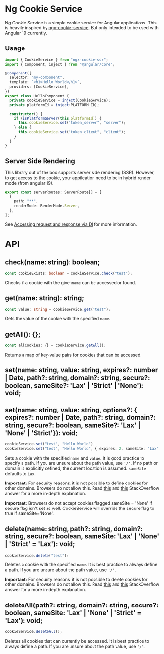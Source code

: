 # Ng Cookie Service

Ng Cookie Service is a simple cookie service for Angular applications.
This is heavily inspired by [ngx-cookie-service](https://github.com/stevermeister/ngx-cookie-service).
But only intended to be used with Angular 19 currently.

## Usage

```typescript
import { CookieService } from "ngx-cookie-ssr";
import { Component, inject } from "@angular/core";

@Component({
  selector: "my-component",
  template: `<h1>Hello World</h1>`,
  providers: [CookieService],
})
export class HelloComponent {
  private cookieService = inject(CookieService);
  private platformId = inject(PLATFORM_ID);

  constructor() {
    if (isPlatformServer(this.platformId)) {
      this.cookieService.set("token_server", "server");
    } else {
      this.cookieService.set("token_client", "client");
    }
  }
}
```

## Server Side Rendering

This library out of the box supports server side rendering (SSR).
However, to get access to the cookie, your appilcation need to be in hybrid render mode (from angular 19).

```ts
export const serverRoutes: ServerRoute[] = [
  {
    path: "**",
    renderMode: RenderMode.Server,
  },
];
```

See [Accessing request and response via DI](https://angular.dev/guide/hybrid-rendering#accessing-request-and-response-via-di) for more information.

# API

## check(name: string): boolean;

```typescript
const cookieExists: boolean = cookieService.check("test");
```

Checks if a cookie with the given`name` can be accessed or found.

## get(name: string): string;

```typescript
const value: string = cookieService.get("test");
```

Gets the value of the cookie with the specified `name`.

## getAll(): {};

```typescript
const allCookies: {} = cookieService.getAll();
```

Returns a map of key-value pairs for cookies that can be accessed.

## set(name: string, value: string, expires?: number | Date, path?: string, domain?: string, secure?: boolean, sameSite?: 'Lax' | 'Strict' | 'None'): void;

## set(name: string, value: string, options?: { expires?: number | Date, path?: string, domain?: string, secure?: boolean, sameSite?: 'Lax' | 'None' | 'Strict'}): void;

```typescript
cookieService.set("test", "Hello World");
cookieService.set("test", "Hello World", { expires: 2, sameSite: "Lax" });
```

Sets a cookie with the specified `name` and `value`. It is good practice to specify a path. If you are unsure about the
path value, use `'/'`. If no path or domain is explicitly defined, the current location is assumed. `sameSite` defaults
to `Lax`.

**Important:** For security reasons, it is not possible to define cookies for other domains. Browsers do not allow this.
Read [this](https://stackoverflow.com/a/1063760) and [this](https://stackoverflow.com/a/17777005/1007003) StackOverflow
answer for a more in-depth explanation.

**Important:** Browsers do not accept cookies flagged sameSite = 'None' if secure flag isn't set as well. CookieService
will override the secure flag to true if sameSite='None'.

## delete(name: string, path?: string, domain?: string, secure?: boolean, sameSite: 'Lax' | 'None' | 'Strict' = 'Lax'): void;

```typescript
cookieService.delete("test");
```

Deletes a cookie with the specified `name`. It is best practice to always define a path. If you are unsure about the
path value, use `'/'`.

**Important:** For security reasons, it is not possible to delete cookies for other domains. Browsers do not allow this.
Read [this](https://stackoverflow.com/a/1063760) and [this](https://stackoverflow.com/a/17777005/1007003) StackOverflow
answer for a more in-depth explanation.

## deleteAll(path?: string, domain?: string, secure?: boolean, sameSite: 'Lax' | 'None' | 'Strict' = 'Lax'): void;

```typescript
cookieService.deleteAll();
```

Deletes all cookies that can currently be accessed. It is best practice to always define a path. If you are unsure about
the path value, use `'/'`.

